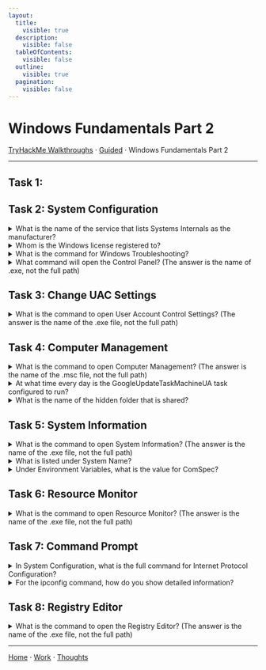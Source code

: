 ```yaml
---
layout:
  title:
    visible: true
  description:
    visible: false
  tableOfContents:
    visible: false
  outline:
    visible: true
  pagination:
    visible: false
---
```


# Windows Fundamentals Part 2

[TryHackMe Walkthroughs](./) ⋅ [Guided](../) ⋅ Windows Fundamentals Part 2

***

## Task 1:

## Task 2: System Configuration

<details>

<summary>What is the name of the service that lists Systems Internals as the manufacturer?</summary>

PsShutdown

Open System Configuration and click on the Service tab. I sorted by manufacturer to see which service had System Internals as the manufacturer.

</details>

<details>

<summary>Whom is the Windows license registered to?</summary>

Windows User

Launch About Windows in the Tools tab of System Configuration.

</details>

<details>

<summary>What is the command for Windows Troubleshooting?</summary>

C:\Windows\System32\control.exe /name Microsoft.Troubleshooting

Click on Windows Troubleshooting in the Tools tab of System Configuration.

</details>

<details>

<summary>What command will open the Control Panel? (The answer is the name of .exe, not the full path)</summary>

control.exe

</details>

## Task 3: Change UAC Settings

<details>

<summary>What is the command to open User Account Control Settings? (The answer is the name of the .exe file, not the full path)</summary>

UserAccountControlSettings.exe

Click on User Account Control Settings in the Tools tab of System Configuration.

</details>

## Task 4: Computer Management

<details>

<summary>What is the command to open Computer Management? (The answer is the name of the .msc file, not the full path)</summary>

compmgmt.msc

Click on Computer Management in the Tools tab of System Configuration.

</details>

<details>

<summary>At what time every day is the GoogleUpdateTaskMachineUA task configured to run?</summary>

6:15 AM

Launch Computer Management and go to the Task Scheduler tab.

</details>

<details>

<summary>What is the name of the hidden folder that is shared?</summary>

sh4r3dF0Ld3r

Launch Computer Management and go to the Shared Folders tab. Navigate to the Shares subfolder.

</details>

## Task 5: System Information

<details>

<summary>What is the command to open System Information? (The answer is the name of the .exe file, not the full path)</summary>

msinfo32.exe

Click on System Information in the Tools tab of System Configuration.

</details>

<details>

<summary>What is listed under System Name?</summary>

THM-WINFUN2

Launch System Information. This information is listed in the System Summary tab.&#x20;

</details>

<details>

<summary>Under Environment Variables, what is the value for ComSpec?</summary>

%SystemRoot%\system32\cmd.exe

Launch System Information. This information is listed under the Environment Variables tab of Software Environment.

</details>

## Task 6: Resource Monitor

<details>

<summary>What is the command to open Resource Monitor? (The answer is the name of the .exe file, not the full path)</summary>

resmon.exe

Click on Resource Monitor in the Tools tab of System Configuration.

</details>

## Task 7: Command Prompt

<details>

<summary>In System Configuration, what is the full command for Internet Protocol Configuration?</summary>

C:\Windows\System32\cmd.exe /k %windir%\system32\ipconfig.exe

Click on Internet Protocol Configuration in the Tools tab of System Configuration.

</details>

<details>

<summary>For the ipconfig command, how do you show detailed information?</summary>

ipconfig /all

Type `ipconfig -h` in the command prompt to view the manual page of `ipconfig`.

</details>

## Task 8: Registry Editor

<details>

<summary>What is the command to open the Registry Editor? (The answer is the name of the .exe file, not the full path)</summary>

regedt32.exe

Click on Registry Editor in the Tools tab of System Configuration.

</details>

***

[Home](https://app.gitbook.com/o/0kO27okC5uVB9ALX3rho/s/036xtfEIzcEdGegONXWM/) ⋅ [Work](https://app.gitbook.com/o/0kO27okC5uVB9ALX3rho/s/WaFS755Q4sf02CxLcghQ/) ⋅ [Thoughts](https://app.gitbook.com/o/0kO27okC5uVB9ALX3rho/s/s4QQPMntQ25hmJToKSOu/)
